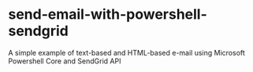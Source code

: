 # send-email-with-powershell-sendgrid
A simple example of text-based and HTML-based e-mail using Microsoft Powershell Core and SendGrid API 
